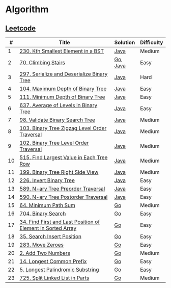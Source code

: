 # Algorithm

## [Leetcode](https://leetcode.com/)

| #   | Title                                                                                                                                                    | Solution                                                                                                 | Difficulty |
| --- | -------------------------------------------------------------------------------------------------------------------------------------------------------- | -------------------------------------------------------------------------------------------------------- | ---------- |
| 1   | [230. Kth Smallest Element in a BST](https://leetcode-cn.com/problems/kth-smallest-element-in-a-bst/)                                                    | [Java](./src/java/230-kth-smallest-element-in-a-bst/KthSmallest.java)                                    | Medium     |
| 2   | [70. Climbing Stairs](https://leetcode-cn.com/problems/climbing-stairs/)                                                                                 | [Go](./src/go/70-climbing-stairs/climbStairs.go), [Java](./src/java/70-climbing-stairs/climbStairs.java) | Easy       |
| 3   | [297. Serialize and Deserialize Binary Tree](https://leetcode-cn.com/problems/serialize-and-deserialize-binary-tree/)                                    | [Java](./src/java/297-serialize-and-deserialize-binary-tree/Codec.java)                                  | Hard       |
| 4   | [104. Maximum Depth of Binary Tree](https://leetcode-cn.com/problems/maximum-depth-of-binary-tree/)                                                      | [Java](./src/java/104-maximum-depth-of-binary-tree/MaxDepth.java)                                        | Easy       |
| 5   | [111. Minimum Depth of Binary Tree](https://leetcode-cn.com/problems/minimum-depth-of-binary-tree/)                                                      | [Java](./src/java/111-minimum-depth-of-binary-tree/MinDepth.java)                                        | Easy       |
| 6   | [637. Average of Levels in Binary Tree](https://leetcode-cn.com/problems/average-of-levels-in-binary-tree/)                                              | [Java](./src/java/637-average-of-levels-in-binary-tree/AverageOfLevels.java)                             | Easy       |
| 7   | [98. Validate Binary Search Tree](https://leetcode-cn.com/problems/validate-binary-search-tree/)                                                         | [Java](./src/java/98-validate-binary-search-tree/ValidBST.java)                                          | Medium     |
| 8   | [103. Binary Tree Zigzag Level Order Traversal](https://leetcode-cn.com/problems/binary-tree-zigzag-level-order-traversal/)                              | [Java](./src/java/103-binary-tree-zigzag-level-order-traversal/ZigzagLevelOrder.java)                    | Medium     |
| 9   | [102. Binary Tree Level Order Traversal](https://leetcode-cn.com/problems/binary-tree-level-order-traversal/)                                            | [Java](./src/java/102-binary-tree-level-order-traversal/LevelOrder.java)                                 | Medium     |
| 10  | [515. Find Largest Value in Each Tree Row](https://leetcode-cn.com/problems/find-largest-value-in-each-tree-row/)                                        | [Java](./src/java/515-find-largest-value-in-each-tree-row/LargestValues.java)                            | Medium     |
| 11  | [199. Binary Tree Right Side View](https://leetcode-cn.com/problems/binary-tree-right-side-view/)                                                        | [Java](./src/java/199-binary-tree-right-side-view/RightSideView.java)                                    | Medium     |
| 12  | [226. Invert Binary Tree](https://leetcode-cn.com/problems/invert-binary-tree/)                                                                          | [Java](./src/java/226-invert-binary-tree/InvertTree.java)                                                | Easy       |
| 13  | [589. N-ary Tree Preorder Traversal](https://leetcode-cn.com/problems/n-ary-tree-preorder-traversal/)                                                    | [Java](./src/java/589-n-ary-tree-preorder-traversal/PreOrderTraversal.java)                              | Easy       |
| 14  | [590. N-ary Tree Postorder Traversal](https://leetcode-cn.com/problems/n-ary-tree-postorder-traversal/)                                                  | [Java](./src/java/590-n-ary-tree-postorder-traversal/PostOrderTraversal.java)                            | Easy       |
| 15  | [64. Minimum Path Sum](https://leetcode-cn.com/problems/minimum-path-sum/)                                                                               | [Go](./src/go/64-minimum-path-sum/MinimumPathSum.go)                                                     | Medium     |
| 16  | [704. Binary Search](https://leetcode-cn.com/problems/binary-search/)                                                                                    | [Go](./src/go/704-binary-search/BinarySearch.go)                                                         | Easy       |
| 17  | [34. Find First and Last Position of Element in Sorted Array](https://leetcode-cn.com/problems/find-first-and-last-position-of-element-in-sorted-array/) | [Go](./src/go/34-find-first-and-last-position-of-element-in-sorted-array/SearchRange.go)                 | Easy       |
| 18  | [35. Search Insert Position](https://leetcode-cn.com/problems/search-insert-position/)                                                                   | [Go](./src/go/35-search-insert-position/SearchInsert.go)                                                 | Easy       |
| 19  | [283. Move Zeroes](https://leetcode-cn.com/problems/move-zeroes/)                                                                                        | [Go](./src/go/283-move-zeroes/MoveZeros.go)                                                              | Easy       |
| 20  | [2. Add Two Numbers](https://leetcode-cn.com/problems/add-two-numbers/)                                                                                  | [Go](./src/go/2-add-two-numbers/AddTwoNumbers.go)                                                        | Medium     |
| 21  | [14. Longest Common Prefix](https://leetcode-cn.com/problems/longest-common-prefix/)                                                                     | [Go](./src/go/14-longest-common-prefix/LongestCommonPrefix.go)                                           | Easy       |
| 22  | [5. Longest Palindromic Substring](https://leetcode-cn.com/problems/longest-palindromic-substring/)                                                      | [Go](./src/go/5-longest-palindromic-substring/LongestPalindromicSubstring.go)                            | Easy       |
| 23  | [725. Split Linked List in Parts](https://leetcode-cn.com/problems/split-linked-list-in-parts/)                                                          | [Go](./src/go/725-split-linked-list-in-parts/SplitLinkedListinParts.go)                                  | Medium     |
